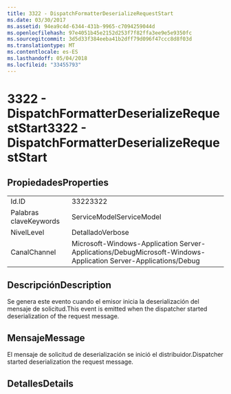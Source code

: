 ```yaml
---
title: 3322 - DispatchFormatterDeserializeRequestStart
ms.date: 03/30/2017
ms.assetid: 94ea9c4d-6344-431b-9965-c7094259044d
ms.openlocfilehash: 97e4051b45e2152d253f7f82ffa3ee9e5e9350fc
ms.sourcegitcommit: 3d5d33f384eeba41b2dff79d096f47ccc8d8f03d
ms.translationtype: MT
ms.contentlocale: es-ES
ms.lasthandoff: 05/04/2018
ms.locfileid: "33455793"
---
```

# <a name="3322---dispatchformatterdeserializerequeststart"></a><span data-ttu-id="cb662-102">3322 - DispatchFormatterDeserializeRequestStart</span><span class="sxs-lookup"><span data-stu-id="cb662-102">3322 - DispatchFormatterDeserializeRequestStart</span></span>
## <a name="properties"></a><span data-ttu-id="cb662-103">Propiedades</span><span class="sxs-lookup"><span data-stu-id="cb662-103">Properties</span></span>  
  
|||  
|-|-|  
|<span data-ttu-id="cb662-104">Id.</span><span class="sxs-lookup"><span data-stu-id="cb662-104">ID</span></span>|<span data-ttu-id="cb662-105">3322</span><span class="sxs-lookup"><span data-stu-id="cb662-105">3322</span></span>|  
|<span data-ttu-id="cb662-106">Palabras clave</span><span class="sxs-lookup"><span data-stu-id="cb662-106">Keywords</span></span>|<span data-ttu-id="cb662-107">ServiceModel</span><span class="sxs-lookup"><span data-stu-id="cb662-107">ServiceModel</span></span>|  
|<span data-ttu-id="cb662-108">Nivel</span><span class="sxs-lookup"><span data-stu-id="cb662-108">Level</span></span>|<span data-ttu-id="cb662-109">Detallado</span><span class="sxs-lookup"><span data-stu-id="cb662-109">Verbose</span></span>|  
|<span data-ttu-id="cb662-110">Canal</span><span class="sxs-lookup"><span data-stu-id="cb662-110">Channel</span></span>|<span data-ttu-id="cb662-111">Microsoft-Windows-Application Server-Applications/Debug</span><span class="sxs-lookup"><span data-stu-id="cb662-111">Microsoft-Windows-Application Server-Applications/Debug</span></span>|  
  
## <a name="description"></a><span data-ttu-id="cb662-112">Descripción</span><span class="sxs-lookup"><span data-stu-id="cb662-112">Description</span></span>  
 <span data-ttu-id="cb662-113">Se genera este evento cuando el emisor inicia la deserialización del mensaje de solicitud.</span><span class="sxs-lookup"><span data-stu-id="cb662-113">This event is emitted when the dispatcher started deserialization of the request message.</span></span>  
  
## <a name="message"></a><span data-ttu-id="cb662-114">Mensaje</span><span class="sxs-lookup"><span data-stu-id="cb662-114">Message</span></span>  
 <span data-ttu-id="cb662-115">El mensaje de solicitud de deserialización se inició el distribuidor.</span><span class="sxs-lookup"><span data-stu-id="cb662-115">Dispatcher started deserialization the request message.</span></span>  
  
## <a name="details"></a><span data-ttu-id="cb662-116">Detalles</span><span class="sxs-lookup"><span data-stu-id="cb662-116">Details</span></span>
